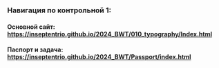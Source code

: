 ### Навигация по контрольной 1:
#### Основной сайт: https://inseptentrio.github.io/2024_BWT/010_typography/Index.html

#### Паспорт и задача: https://inseptentrio.github.io/2024_BWT/Passport/index.html
